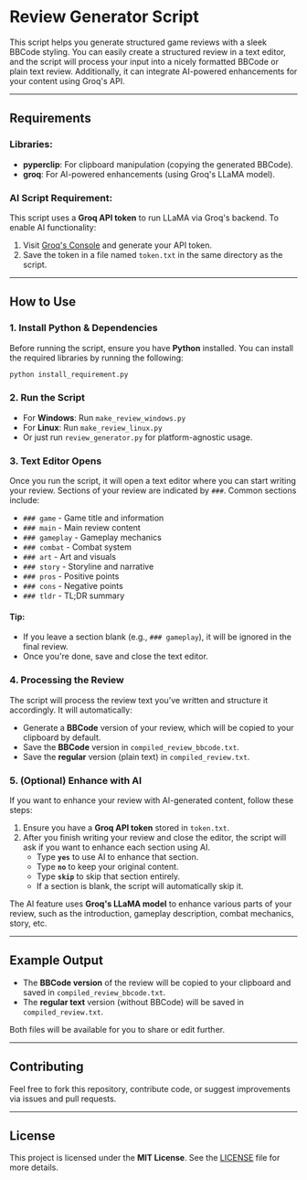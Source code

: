# Review Generator Script

This script helps you generate structured game reviews with a sleek BBCode styling. You can easily create a structured review in a text editor, and the script will process your input into a nicely formatted BBCode or plain text review. Additionally, it can integrate AI-powered enhancements for your content using Groq's API.

---

## Requirements

### Libraries:
- **pyperclip**: For clipboard manipulation (copying the generated BBCode).
- **groq**: For AI-powered enhancements (using Groq's LLaMA model).

### AI Script Requirement:
This script uses a **Groq API token** to run LLaMA via Groq's backend. To enable AI functionality:
1. Visit [Groq's Console](https://console.groq.com/) and generate your API token.
2. Save the token in a file named `token.txt` in the same directory as the script.

---

## How to Use

### 1. **Install Python & Dependencies**

Before running the script, ensure you have **Python** installed. You can install the required libraries by running the following:

```bash
python install_requirement.py
```

### 2. **Run the Script**

- For **Windows**: Run `make_review_windows.py`
- For **Linux**: Run `make_review_linux.py`
- Or just run `review_generator.py` for platform-agnostic usage.

### 3. **Text Editor Opens**

Once you run the script, it will open a text editor where you can start writing your review. Sections of your review are indicated by `###`. Common sections include:
- `### game` - Game title and information
- `### main` - Main review content
- `### gameplay` - Gameplay mechanics
- `### combat` - Combat system
- `### art` - Art and visuals
- `### story` - Storyline and narrative
- `### pros` - Positive points
- `### cons` - Negative points
- `### tldr` - TL;DR summary

#### Tip:
- If you leave a section blank (e.g., `### gameplay`), it will be ignored in the final review.
- Once you're done, save and close the text editor.

### 4. **Processing the Review**

The script will process the review text you’ve written and structure it accordingly. It will automatically:
- Generate a **BBCode** version of your review, which will be copied to your clipboard by default.
- Save the **BBCode** version in `compiled_review_bbcode.txt`.
- Save the **regular** version (plain text) in `compiled_review.txt`.

### 5. **(Optional) Enhance with AI**

If you want to enhance your review with AI-generated content, follow these steps:

1. Ensure you have a **Groq API token** stored in `token.txt`.
2. After you finish writing your review and close the editor, the script will ask if you want to enhance each section using AI.
   - Type **`yes`** to use AI to enhance that section.
   - Type **`no`** to keep your original content.
   - Type **`skip`** to skip that section entirely.
   - If a section is blank, the script will automatically skip it.

The AI feature uses **Groq's LLaMA model** to enhance various parts of your review, such as the introduction, gameplay description, combat mechanics, story, etc.

---

## Example Output

- The **BBCode version** of the review will be copied to your clipboard and saved in `compiled_review_bbcode.txt`.
- The **regular text** version (without BBCode) will be saved in `compiled_review.txt`.

Both files will be available for you to share or edit further.

---

## Contributing

Feel free to fork this repository, contribute code, or suggest improvements via issues and pull requests.

---

## License

This project is licensed under the **MIT License**. See the [LICENSE](LICENSE) file for more details.
